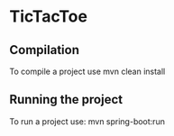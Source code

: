 # TicTacToe

## Compilation
To compile a project use mvn clean install

## Running the project
To run a project use: mvn spring-boot:run
